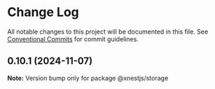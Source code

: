 # Change Log

All notable changes to this project will be documented in this file.
See [Conventional Commits](https://conventionalcommits.org) for commit guidelines.

## 0.10.1 (2024-11-07)

**Note:** Version bump only for package @xnestjs/storage
